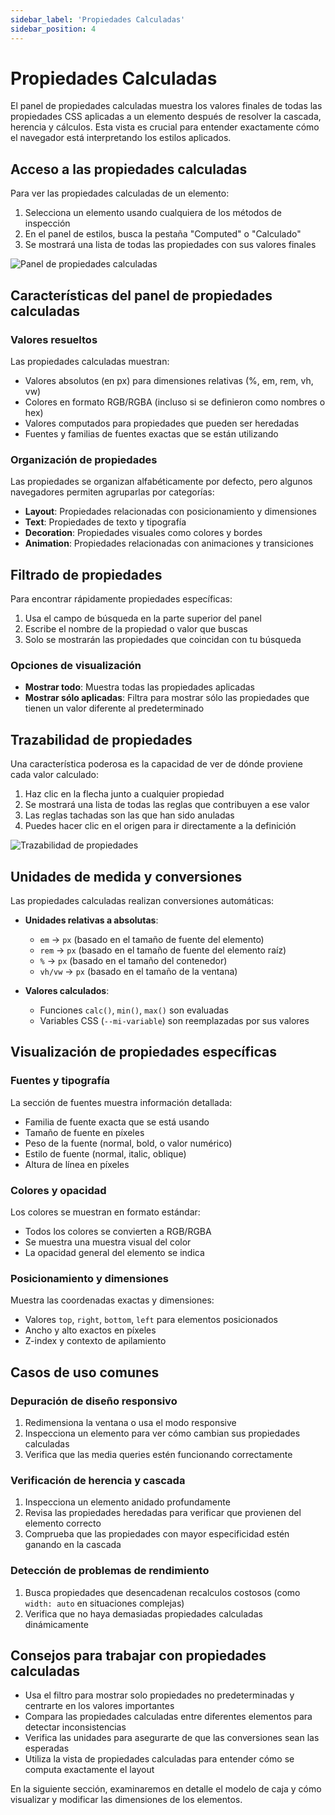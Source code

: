 ```yaml
---
sidebar_label: 'Propiedades Calculadas'
sidebar_position: 4
---
```


# Propiedades Calculadas

El panel de propiedades calculadas muestra los valores finales de todas las propiedades CSS aplicadas a un elemento después de resolver la cascada, herencia y cálculos. Esta vista es crucial para entender exactamente cómo el navegador está interpretando los estilos aplicados.

## Acceso a las propiedades calculadas

Para ver las propiedades calculadas de un elemento:

1. Selecciona un elemento usando cualquiera de los métodos de inspección
2. En el panel de estilos, busca la pestaña "Computed" o "Calculado"
3. Se mostrará una lista de todas las propiedades con sus valores finales

![Panel de propiedades calculadas](https://ejemplo.com/images/computed-properties.png)

## Características del panel de propiedades calculadas

### Valores resueltos

Las propiedades calculadas muestran:

- Valores absolutos (en px) para dimensiones relativas (%, em, rem, vh, vw)
- Colores en formato RGB/RGBA (incluso si se definieron como nombres o hex)
- Valores computados para propiedades que pueden ser heredadas
- Fuentes y familias de fuentes exactas que se están utilizando

### Organización de propiedades

Las propiedades se organizan alfabéticamente por defecto, pero algunos navegadores permiten agruparlas por categorías:

- **Layout**: Propiedades relacionadas con posicionamiento y dimensiones
- **Text**: Propiedades de texto y tipografía
- **Decoration**: Propiedades visuales como colores y bordes
- **Animation**: Propiedades relacionadas con animaciones y transiciones

## Filtrado de propiedades

Para encontrar rápidamente propiedades específicas:

1. Usa el campo de búsqueda en la parte superior del panel
2. Escribe el nombre de la propiedad o valor que buscas
3. Solo se mostrarán las propiedades que coincidan con tu búsqueda

### Opciones de visualización

- **Mostrar todo**: Muestra todas las propiedades aplicadas
- **Mostrar sólo aplicadas**: Filtra para mostrar sólo las propiedades que tienen un valor diferente al predeterminado

## Trazabilidad de propiedades

Una característica poderosa es la capacidad de ver de dónde proviene cada valor calculado:

1. Haz clic en la flecha junto a cualquier propiedad
2. Se mostrará una lista de todas las reglas que contribuyen a ese valor
3. Las reglas tachadas son las que han sido anuladas
4. Puedes hacer clic en el origen para ir directamente a la definición

![Trazabilidad de propiedades](https://ejemplo.com/images/property-tracing.png)

## Unidades de medida y conversiones

Las propiedades calculadas realizan conversiones automáticas:

- **Unidades relativas a absolutas**:
  - `em` → `px` (basado en el tamaño de fuente del elemento)
  - `rem` → `px` (basado en el tamaño de fuente del elemento raíz)
  - `%` → `px` (basado en el tamaño del contenedor)
  - `vh/vw` → `px` (basado en el tamaño de la ventana)

- **Valores calculados**:
  - Funciones `calc()`, `min()`, `max()` son evaluadas
  - Variables CSS (`--mi-variable`) son reemplazadas por sus valores

## Visualización de propiedades específicas

### Fuentes y tipografía

La sección de fuentes muestra información detallada:

- Familia de fuente exacta que se está usando
- Tamaño de fuente en píxeles
- Peso de la fuente (normal, bold, o valor numérico)
- Estilo de fuente (normal, italic, oblique)
- Altura de línea en píxeles

### Colores y opacidad

Los colores se muestran en formato estándar:

- Todos los colores se convierten a RGB/RGBA
- Se muestra una muestra visual del color
- La opacidad general del elemento se indica

### Posicionamiento y dimensiones

Muestra las coordenadas exactas y dimensiones:

- Valores `top`, `right`, `bottom`, `left` para elementos posicionados
- Ancho y alto exactos en píxeles
- Z-index y contexto de apilamiento

## Casos de uso comunes

### Depuración de diseño responsivo

1. Redimensiona la ventana o usa el modo responsive
2. Inspecciona un elemento para ver cómo cambian sus propiedades calculadas
3. Verifica que las media queries estén funcionando correctamente

### Verificación de herencia y cascada

1. Inspecciona un elemento anidado profundamente
2. Revisa las propiedades heredadas para verificar que provienen del elemento correcto
3. Comprueba que las propiedades con mayor especificidad estén ganando en la cascada

### Detección de problemas de rendimiento

1. Busca propiedades que desencadenan recalculos costosos (como `width: auto` en situaciones complejas)
2. Verifica que no haya demasiadas propiedades calculadas dinámicamente

## Consejos para trabajar con propiedades calculadas

- Usa el filtro para mostrar solo propiedades no predeterminadas y centrarte en los valores importantes
- Compara las propiedades calculadas entre diferentes elementos para detectar inconsistencias
- Verifica las unidades para asegurarte de que las conversiones sean las esperadas
- Utiliza la vista de propiedades calculadas para entender cómo se computa exactamente el layout

En la siguiente sección, examinaremos en detalle el modelo de caja y cómo visualizar y modificar las dimensiones de los elementos.